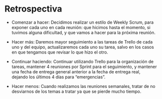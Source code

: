 # Retrospectiva

* Comenzar a hacer: Decidimos realizar un estilo de Weekly Scrum, para exponer cada uno en cada reunión: que hicimos hasta el momento, si tuvimos alguna dificultad, y que vamos a hacer para la próxima reunión.

* Hacer más: Daremos mayor seguimiento a las tareas de Trello de cada uno y del equipo, actualizaremos cada uno su tarea, salvo en los casos en que tengamos que revisar lo que hizo el otro.

* Continuar haciendo: Continuar utilizando Trello para la organización de tareas, mantener 4 reuniones por Sprint para el seguimiento, y mantener una fecha de entrega general anterior a la fecha de entrega real, dejando los últimos 4 días para “emergencias”. 

* Hacer menos: Cuando realizamos las reuniones semanales, tratar de no desviarnos de los temas a tratar ya que se pierde mucho tiempo.
